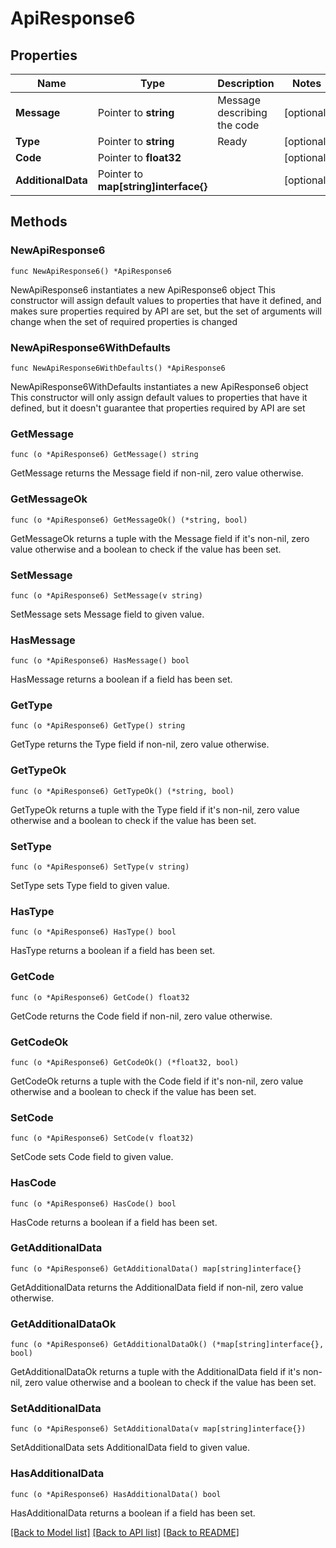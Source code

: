 # ApiResponse6

## Properties

Name | Type | Description | Notes
------------ | ------------- | ------------- | -------------
**Message** | Pointer to **string** | Message describing the code | [optional] 
**Type** | Pointer to **string** | Ready | [optional] 
**Code** | Pointer to **float32** |  | [optional] 
**AdditionalData** | Pointer to **map[string]interface{}** |  | [optional] 

## Methods

### NewApiResponse6

`func NewApiResponse6() *ApiResponse6`

NewApiResponse6 instantiates a new ApiResponse6 object
This constructor will assign default values to properties that have it defined,
and makes sure properties required by API are set, but the set of arguments
will change when the set of required properties is changed

### NewApiResponse6WithDefaults

`func NewApiResponse6WithDefaults() *ApiResponse6`

NewApiResponse6WithDefaults instantiates a new ApiResponse6 object
This constructor will only assign default values to properties that have it defined,
but it doesn't guarantee that properties required by API are set

### GetMessage

`func (o *ApiResponse6) GetMessage() string`

GetMessage returns the Message field if non-nil, zero value otherwise.

### GetMessageOk

`func (o *ApiResponse6) GetMessageOk() (*string, bool)`

GetMessageOk returns a tuple with the Message field if it's non-nil, zero value otherwise
and a boolean to check if the value has been set.

### SetMessage

`func (o *ApiResponse6) SetMessage(v string)`

SetMessage sets Message field to given value.

### HasMessage

`func (o *ApiResponse6) HasMessage() bool`

HasMessage returns a boolean if a field has been set.

### GetType

`func (o *ApiResponse6) GetType() string`

GetType returns the Type field if non-nil, zero value otherwise.

### GetTypeOk

`func (o *ApiResponse6) GetTypeOk() (*string, bool)`

GetTypeOk returns a tuple with the Type field if it's non-nil, zero value otherwise
and a boolean to check if the value has been set.

### SetType

`func (o *ApiResponse6) SetType(v string)`

SetType sets Type field to given value.

### HasType

`func (o *ApiResponse6) HasType() bool`

HasType returns a boolean if a field has been set.

### GetCode

`func (o *ApiResponse6) GetCode() float32`

GetCode returns the Code field if non-nil, zero value otherwise.

### GetCodeOk

`func (o *ApiResponse6) GetCodeOk() (*float32, bool)`

GetCodeOk returns a tuple with the Code field if it's non-nil, zero value otherwise
and a boolean to check if the value has been set.

### SetCode

`func (o *ApiResponse6) SetCode(v float32)`

SetCode sets Code field to given value.

### HasCode

`func (o *ApiResponse6) HasCode() bool`

HasCode returns a boolean if a field has been set.

### GetAdditionalData

`func (o *ApiResponse6) GetAdditionalData() map[string]interface{}`

GetAdditionalData returns the AdditionalData field if non-nil, zero value otherwise.

### GetAdditionalDataOk

`func (o *ApiResponse6) GetAdditionalDataOk() (*map[string]interface{}, bool)`

GetAdditionalDataOk returns a tuple with the AdditionalData field if it's non-nil, zero value otherwise
and a boolean to check if the value has been set.

### SetAdditionalData

`func (o *ApiResponse6) SetAdditionalData(v map[string]interface{})`

SetAdditionalData sets AdditionalData field to given value.

### HasAdditionalData

`func (o *ApiResponse6) HasAdditionalData() bool`

HasAdditionalData returns a boolean if a field has been set.


[[Back to Model list]](../README.md#documentation-for-models) [[Back to API list]](../README.md#documentation-for-api-endpoints) [[Back to README]](../README.md)


